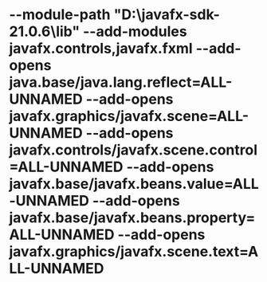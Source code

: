 # --module-path "D:\javafx-sdk-21.0.6\lib" --add-modules javafx.controls,javafx.fxml --add-opens java.base/java.lang.reflect=ALL-UNNAMED --add-opens javafx.graphics/javafx.scene=ALL-UNNAMED --add-opens javafx.controls/javafx.scene.control=ALL-UNNAMED --add-opens javafx.base/javafx.beans.value=ALL-UNNAMED --add-opens javafx.base/javafx.beans.property=ALL-UNNAMED --add-opens javafx.graphics/javafx.scene.text=ALL-UNNAMED